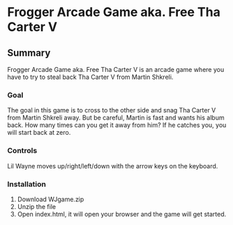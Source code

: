 # Frogger Arcade Game aka. Free Tha Carter V

## Summary
Frogger Arcade Game aka. Free Tha Carter V is an arcade game where you have to try to steal back Tha Carter V from Martin Shkreli.

### Goal
The goal in this game is to cross to the other side and snag Tha Carter V from Martin Shkreli away. But be careful, Martin is fast and wants his album back. How many times can you get it away from him? If he catches you, you will start back at zero.

### Controls
Lil Wayne moves up/right/left/down with the arrow keys on the keyboard.

### Installation

1. Download WJgame.zip
2. Unzip the file
3. Open index.html, it will open your browser and the game will get started.